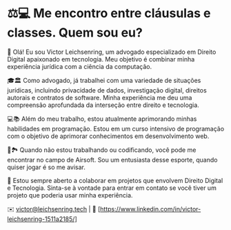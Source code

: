 # ⚖️💻 Me encontro entre cláusulas e classes. Quem sou eu?
👋 Olá! Eu sou Victor Leichsenring, um advogado especializado em Direito Digital apaixonado em tecnologia. Meu objetivo é combinar minha experiência jurídica com a ciência da computação.

🎓🏛️ Como advogado, já trabalhei com uma variedade de situações jurídicas, incluindo privacidade de dados, investigação digital, direitos autorais e contratos de software. Minha experiência me deu uma compreensão aprofundada da interseção entre direito e tecnologia.

💻📚 Além do meu trabalho, estou atualmente aprimorando minhas habilidades em programação. Estou em um curso intensivo de programação com o objetivo de aprimorar conhecimentos em desenvolvimento web.

🔫🏞️ Quando não estou trabalhando ou codificando, você pode me encontrar no campo de Airsoft. Sou um entusiasta desse esporte, quando quiser jogar é so me avisar.

🤝 Estou sempre aberto a colaborar em projetos que envolvem Direito Digital e Tecnologia. Sinta-se à vontade para entrar em contato se você tiver um projeto que poderia usar minha experiência.

✉️ victor@leichsenring.tech | 💼 [https://www.linkedin.com/in/victor-leichsenring-1511a2185/]

<!--
**VictorLeichsenring/VictorLeichsenring** is a ✨ _special_ ✨ repository because its `README.md` (this file) appears on your GitHub profile.

Here are some ideas to get you started:

- 🔭 I’m currently working on ...
- 🌱 I’m currently learning ...
- 👯 I’m looking to collaborate on ...
- 🤔 I’m looking for help with ...
- 💬 Ask me about ...
- 📫 How to reach me: ...
- 😄 Pronouns: ...
- ⚡ Fun fact: ...
-->

